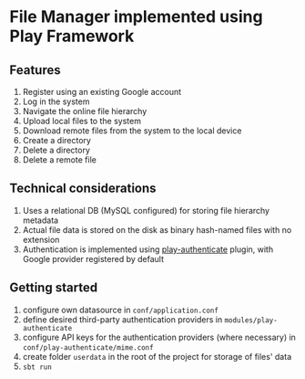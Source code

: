 # File Manager implemented using Play Framework
 
## Features

1. Register using an existing Google account
2. Log in the system
3. Navigate the online file hierarchy
4. Upload local files to the system
5. Download remote files from the system to the local device
6. Create a directory
7. Delete a directory
8. Delete a remote file

## Technical considerations

1. Uses a relational DB (MySQL configured) for storing file hierarchy metadata
2. Actual file data is stored on the disk as binary hash-named files with no extension
3. Authentication is implemented using [play-authenticate](https://github.com/joscha/play-authenticate) plugin, with Google provider registered by default

## Getting started
1. configure own datasource in ```conf/application.conf```
2. define desired third-party authentication providers in ```modules/play-authenticate```
3. configure API keys for the authentication providers (where necessary) in ```conf/play-authenticate/mime.conf```
4. create folder ```userdata``` in the root of the project for storage of files' data
5. ```sbt run```